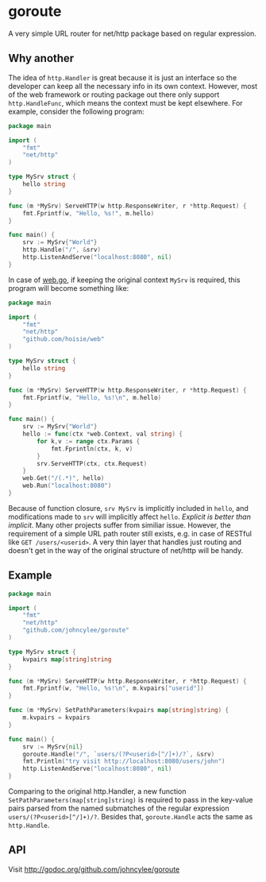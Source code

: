 # goroute

A very simple URL router for net/http package based on regular
expression.

## Why another

The idea of `http.Handler` is great because it is just an interface so
the developer can keep all the necessary info in its own
context. However, most of the web framework or routing package out
there only support `http.HandleFunc`, which means the context must be
kept elsewhere. For example, consider the following program:

```go
package main

import (
	"fmt"
	"net/http"
)

type MySrv struct {
	hello string
}

func (m *MySrv) ServeHTTP(w http.ResponseWriter, r *http.Request) {
	fmt.Fprintf(w, "Hello, %s!", m.hello)
}

func main() {
	srv := MySrv{"World"}
	http.Handle("/", &srv)
	http.ListenAndServe("localhost:8080", nil)
}
```

In case of [web.go](https://github.com/hoisie/web), if keeping the
original context `MySrv` is required, this program will become
something like:

```go
package main

import (
	"fmt"
	"net/http"
	"github.com/hoisie/web"
)

type MySrv struct {
	hello string
}

func (m *MySrv) ServeHTTP(w http.ResponseWriter, r *http.Request) {
	fmt.Fprintf(w, "Hello, %s!\n", m.hello)
}

func main() {
	srv := MySrv{"World"}
	hello := func(ctx *web.Context, val string) {
		for k,v := range ctx.Params {
			fmt.Fprintln(ctx, k, v)
		}
		srv.ServeHTTP(ctx, ctx.Request)
	}
	web.Get("/(.*)", hello)
	web.Run("localhost:8080")
}
```

Because of function closure, `srv MySrv` is implicitly included in
`hello`, and modifications made to `srv` will implicitly affect
`hello`. *Explicit is better than implicit*. Many other projects
suffer from similiar issue. However, the requirement of a simple URL
path router still exists, e.g. in case of RESTful like `GET
/users/<userid>`. A very thin layer that handles just routing and
doesn't get in the way of the original structure of net/http will be
handy.

## Example

```go
package main

import (
	"fmt"
	"net/http"
	"github.com/johncylee/goroute"
)

type MySrv struct {
	kvpairs map[string]string
}

func (m *MySrv) ServeHTTP(w http.ResponseWriter, r *http.Request) {
	fmt.Fprintf(w, "Hello, %s!\n", m.kvpairs["userid"])
}

func (m *MySrv) SetPathParameters(kvpairs map[string]string) {
	m.kvpairs = kvpairs
}

func main() {
	srv := MySrv{nil}
	goroute.Handle("/", `users/(?P<userid>[^/]+)/?`, &srv)
	fmt.Println("try visit http://localhost:8080/users/john")
	http.ListenAndServe("localhost:8080", nil)
}
```

Comparing to the original http.Handler, a new function
`SetPathParameters(map[string]string)` is required to pass in the
key-value pairs parsed from the named submatches of the regular
expression `users/(?P<userid>[^/]+)/?`. Besides that, `goroute.Handle`
acts the same as `http.Handle`.

## API

Visit <http://godoc.org/github.com/johncylee/goroute>
